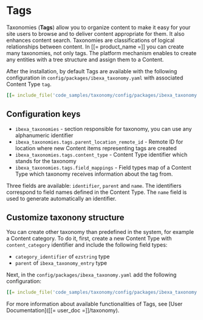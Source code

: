 # Tags

Taxonomies (**Tags**) allow you to organize content to make it easy for your site users to browse and to deliver content appropriate for them. It also enhances content search.
Taxonomies are classifications of logical relationships between content.
In [[= product_name =]] you can create many taxonomies, not only tags. The platform mechanism enables to create any entities with a tree structure and assign them to a Content.

After the installation, by default Tags are available with the following configuration in
`config/packages/ibexa_taxonomy.yaml` with associated Content Type `tag`.

``` yaml
[[= include_file('code_samples/taxonomy/config/packages/ibexa_taxonomy.yaml', 1, 9 )=]]
```

## Configuration keys

* `ibexa_taxonomies` - section responsible for taxonomy, you can use any alphanumeric identifier
* `ibexa_taxonomies.tags.parent_location_remote_id` - Remote ID for location where new Content items representing tags are created
* `ibexa_taxonomies.tags.content_type` - Content Type identifier which stands for the taxonomy
* `ibexa_taxonomies.tags.field_mappings` - Field types map of a Content Type which taxonomy receives information about the tag from. 

Three fields are available: `identifier`, `parent` and `name`.
The identifiers correspond to field names defined in the Content Type. The `name` field is used to generate automatically an identifier.

## Customize taxonony structure

You can create other taxonomy than predefined in the system, for example a Content category.
To do it, first, create a new Content Type with `content_category` identifier and include the following field types:

* `category_identifier` of `ezstring` type
* `parent` of `ibexa_taxonomy_entry` type

Next, in the `config/packages/ibexa_taxonomy.yaml` add the following configuration:

``` yaml
[[= include_file('code_samples/taxonomy/config/packages/ibexa_taxonomy.yaml')=]]
```

For more information about available functionalities of Tags, see [User Documentation]([[= user_doc =]]/taxonomy).

